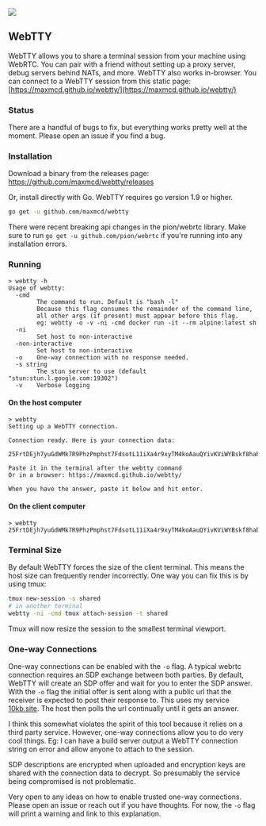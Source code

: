 ![](https://raw.githubusercontent.com/maxmcd/webtty/70f7911f4e69dffe3eb3cfd6ad9dd8060dc10dd5/out.gif)

## WebTTY

WebTTY allows you to share a terminal session from your machine using WebRTC. You can pair with a friend without setting up a proxy server, debug servers behind NATs, and more. WebTTY also works in-browser. You can connect to a WebTTY session from this static page:  [https://maxmcd.github.io/webtty/](https://maxmcd.github.io/webtty/)

### Status

There are a handful of bugs to fix, but everything works pretty well at the moment. Please open an issue if you find a bug.

### Installation

Download a binary from the releases page: https://github.com/maxmcd/webtty/releases

Or, install directly with Go. WebTTY requires go version 1.9 or higher.

```bash
go get -u github.com/maxmcd/webtty
```

There were recent breaking api changes in the pion/webrtc library. Make sure to run `go get -u github.com/pion/webrtc` if you're running into any installation errors.

### Running

```shell
> webtty -h
Usage of webtty:
  -cmd
        The command to run. Default is "bash -l"
        Because this flag consumes the remainder of the command line,
        all other args (if present) must appear before this flag.
        eg: webtty -o -v -ni -cmd docker run -it --rm alpine:latest sh
  -ni
        Set host to non-interactive
  -non-interactive
        Set host to non-interactive
  -o    One-way connection with no response needed.
  -s string
        The stun server to use (default "stun:stun.l.google.com:19302")
  -v    Verbose logging
```

#### On the host computer

```shell
> webtty
Setting up a WebTTY connection.

Connection ready. Here is your connection data:

25FrtDEjh7yuGdWMk7R9PhzPmphst7FdsotL11iXa4r9xyTM4koAauQYivKViWYBskf8habEc5vHf3DZge5VivuAT79uSCvzc6aL2M11kcUn9rzb4DX4...

Paste it in the terminal after the webtty command
Or in a browser: https://maxmcd.github.io/webtty/

When you have the answer, paste it below and hit enter.
```

#### On the client computer

```shell
> webtty 25FrtDEjh7yuGdWMk7R9PhzPmphst7FdsotL11iXa4r9xyTM4koAauQYivKViWYBskf8habEc5vHf3DZge5VivuAT79uSCvzc6aL2M11kcUn9rzb4DX4...

```

### Terminal Size

By default WebTTY forces the size of the client terminal. This means the host size can frequently render incorrectly. One way you can fix this is by using tmux:

```bash
tmux new-session -s shared
# in another terminal
webtty -ni -cmd tmux attach-session -t shared
```
Tmux will now resize the session to the smallest terminal viewport.

### One-way Connections

One-way connections can be enabled with the `-o` flag. A typical webrtc connection requires an SDP exchange between both parties. By default, WebTTY will create an SDP offer and wait for you to enter the SDP answer. With the `-o` flag the initial offer is sent along with a public url that the receiver is expected to post their response to. This uses my service [10kb.site](https://www.10kb.site). The host then polls the url continually until it gets an answer.

I think this somewhat violates the spirit of this tool because it relies on a third party service. However, one-way connections allow you to do very cool things. Eg: I can have a build server output a WebTTY connection string on error and allow anyone to attach to the session.

SDP descriptions are encrypted when uploaded and encryption keys are shared with the connection data to decrypt. So presumably the service being compromised is not problematic.

Very open to any ideas on how to enable trusted one-way connections. Please open an issue or reach out if you have thoughts. For now, the `-o` flag will print a warning and link to this explanation.
